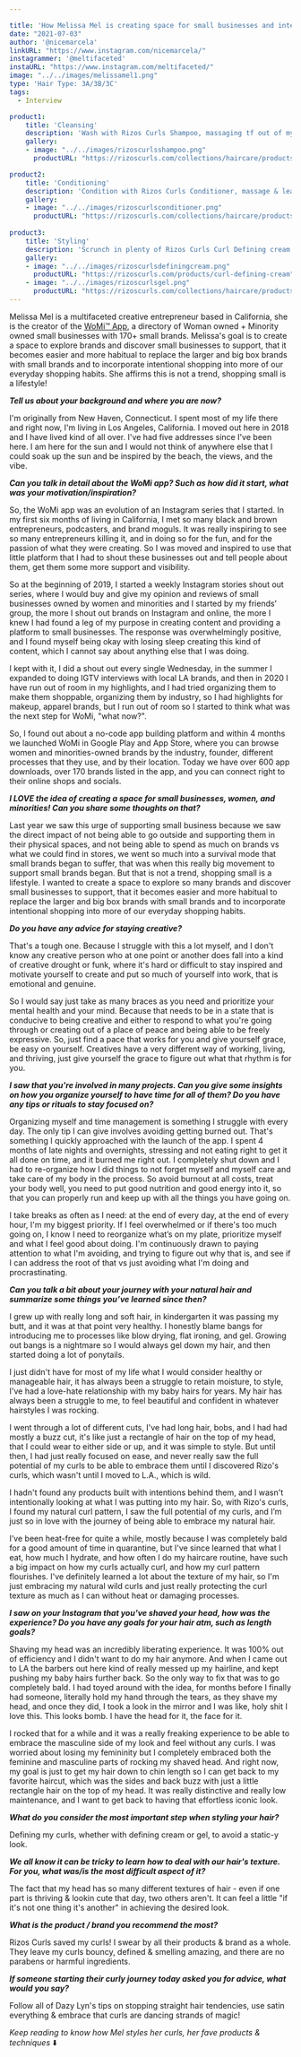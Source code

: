 ```yaml
---

title: 'How Melissa Mel is creating space for small businesses and intentional shopping with the WoMi™️ App.'
date: "2021-07-03"
author: '@nicemarcela' 
linkURL: "https://www.instagram.com/nicemarcela/"
instagrammer: '@meltifaceted'
instaURL: "https://www.instagram.com/meltifaceted/"
image: "../../images/melissamel1.png"
type: 'Hair Type: 3A/3B/3C'
tags:
  - Interview

product1: 
    title: 'Cleansing'
    description: 'Wash with Rizos Curls Shampoo, massaging tf out of my scalp & rinse.'
    gallery:
    - image: "../../images/rizoscurlsshampoo.png"
      productURL: "https://rizoscurls.com/collections/haircare/products/hydrating-shampoo"

product2: 
    title: 'Conditioning'
    description: 'Condition with Rizos Curls Conditioner, massage & leave in for duration of shower before rinsing.'
    gallery:
    - image: "../../images/rizoscurlsconditioner.png"
      productURL: "https://rizoscurls.com/collections/haircare/products/deep-conditioner"
  
product3: 
    title: 'Styling'
    description: 'Scrunch in plenty of Rizos Curls Curl Defining cream and lightly diffuse for volume. I add in Rizos Curls gel if I am pinning a side back & to lay down curly side burns & baby hairs.'
    gallery:
    - image: "../../images/rizoscurlsdefiningcream.png"
      productURL: "https://rizoscurls.com/products/curl-defining-cream"
    - image: "../../images/rizoscurlsgel.png"
      productURL: "https://rizoscurls.com/collections/haircare/products/light-hold-gel"
--- 
```


Melissa Mel is a multifaceted creative entrepreneur based in California, she is the creator of the [WoMi™️ App](https://www.instagram.com/shopwithwomi/), a directory of Woman owned + Minority owned small businesses with 170+ small brands. Melissa's goal is to create a space to explore brands and discover small businesses to support, that it becomes easier and more habitual to replace the larger and big box brands with small brands and to incorporate intentional shopping into more of our everyday shopping habits. She affirms this is not a trend, shopping small is a lifestyle! 

***Tell us about your background and where you are now?***  

I'm originally from New Haven, Connecticut. I spent most of my life there and right now, I'm living in Los Angeles, California. I moved out here in 2018 and I have lived kind of all over. I've had five addresses since I've been here. I am here for the sun and I would not think of anywhere else that I could soak up the sun and be inspired by the beach, the views, and the vibe.  

***Can you talk in detail about the WoMi app? Such as how did it start, what was your motivation/inspiration?***   

So, the WoMi app was an evolution of an Instagram series that I started. In my first six months of living in California, I met so many black and brown entrepreneurs, podcasters, and brand moguls. It was really inspiring to see so many entrepreneurs killing it, and in doing so for the fun, and for the passion of what they were creating. So I was moved and inspired to use that little platform that I had to shout these businesses out and tell people about them, get them some more support and visibility.  

So at the beginning of 2019, I started a weekly Instagram stories shout out series, where I would buy and give my opinion and reviews of small businesses owned by women and minorities and I started by my friends' group, the more I shout out brands on Instagram and online, the more I knew I had found a leg of my purpose in creating content and providing a platform to small businesses. The response was overwhelmingly positive, and I found myself being okay with losing sleep creating this kind of content, which I cannot say about anything else that I was doing.  

I kept with it, I did a shout out every single Wednesday, in the summer I expanded to doing IGTV interviews with local LA brands, and then in 2020 I have run out of room in my highlights, and I had tried organizing them to make them shoppable, organizing them by industry, so I had highlights for makeup, apparel brands,  but I run out of room so I started to think what was the next step for WoMi, "what now?".  

So, I found out about a no-code app building platform and within 4 months we launched WoMi in Google Play and App Store, where you can browse women and minorities-owned brands by the industry, founder, different processes that they use, and by their location. 
Today we have over 600 app downloads, over 170 brands listed in the app, and you can connect right to their online shops and socials.  

***I LOVE the idea of creating a space for small businesses, women, and minorities! Can you share some thoughts on that?***  

Last year we saw this urge of supporting small business because we saw the direct impact of not being able to go outside and supporting them in their physical spaces, and not being able to spend as much on brands vs what we could find in stores, we went so much into a survival mode that small brands began to suffer, that was when this really big movement to support small brands began. But that is not a trend, shopping small is a lifestyle. I wanted to create a space to explore so many brands and discover small businesses to support, that it becomes easier and more habitual to replace the larger and big box brands with small brands and to incorporate intentional shopping into more of our everyday shopping habits. 

***Do you have any advice for staying creative?***  

That's a tough one. Because I struggle with this a lot myself, and I don't know any creative person who at one point or another does fall into a kind of creative drought or funk, where it's hard or difficult to stay inspired and motivate yourself to create and put so much of yourself into work, that is emotional and genuine.  

So I would say just take as many braces as you need and prioritize your mental health and your mind. Because that needs to be in a state that is conducive to being creative and either to respond to what you're going through or creating out of a place of peace and being able to be freely expressive. So, just find a pace that works for you and give yourself grace, be easy on yourself. Creatives have a very different way of working, living, and thriving, just give yourself the grace to figure out what that rhythm is for you.  
 

***I saw that you're involved in many projects. Can you give some insights on how you organize yourself to have time for all of them? Do you have any tips or rituals to stay focused on?***  

Organizing myself and time management is something I struggle with every day. The only tip I can give involves avoiding getting burned out. That's something I quickly approached with the launch of the app. I spent 4 months of late nights and overnights, stressing and not eating right to get it all done on time, and it burned me right out. I completely shut down and I had to re-organize how I did things to not forget myself and myself care and take care of my body in the process. So avoid burnout at all costs, treat your body well, you need to put good nutrition and good energy into it, so that you can properly run and keep up with all the things you have going on.  

I take breaks as often as I need: at the end of every day, at the end of every hour, I'm my biggest priority. If I feel overwhelmed or if there's too much going on, I know I need to reorganize what’s on my plate, prioritize myself and what I feel good about doing. I'm continuously drawn to paying attention to what I'm avoiding, and trying to figure out why that is, and see if I can address the root of that vs just avoiding what I'm doing and procrastinating.  

***Can you talk a bit about your journey with your natural hair and summarize some things you’ve learned since then?***  

I grew up with really long and soft hair, in kindergarten it was passing my butt, and it was at that point very healthy. I honestly blame bangs for introducing me to processes like blow drying, flat ironing, and gel. Growing out bangs is a nightmare so I would always gel down my hair, and then started doing a lot of ponytails.  

I just didn't have for most of my life what I would consider healthy or manageable hair, it has always been a struggle to retain moisture, to style, I've had a love-hate relationship with my baby hairs for years. My hair has always been a struggle to me, to feel beautiful and confident in whatever hairstyles I was rocking.  

I went through a lot of different cuts, I've had long hair, bobs, and I had had mostly a buzz cut, it's like just a rectangle of hair on the top of my head, that I could wear to either side or up, and it was simple to style. But until then, I had just really focused on ease, and never really saw the full potential of my curls to be able to embrace them until I discovered Rizo's curls, which wasn't until I moved to L.A., which is wild.  

I hadn't found any products built with intentions behind them, and I wasn't intentionally looking at what I was putting into my hair. So, with Rizo's curls, I found my natural curl pattern, I saw the full potential of my curls, and I’m just so in love with the journey of being able to embrace my natural hair.  

I’ve been heat-free for quite a while, mostly because I was completely bald for a good amount of time in quarantine, but I've since learned that what I eat, how much I hydrate, and how often I do my haircare routine, have such a big impact on how my curls actually curl, and how my curl pattern flourishes. I've definitely learned a lot about the texture of my hair, so I'm just embracing my natural wild curls and just really protecting the curl texture as much as I can without heat or damaging processes.  

***I saw on your Instagram that you've shaved your head, how was the experience? Do you have any goals for your hair atm, such as length goals?***  

Shaving my head was an incredibly liberating experience. It was 100% out of efficiency and I didn't want to do my hair anymore. And when I came out to LA the barbers out here kind of really messed up my hairline, and kept pushing my baby hairs further back. So the only way to fix that was to go completely bald. I had toyed around with the idea, for months before I finally had someone, literally hold my hand through the tears, as they shave my head, and once they did, I took a look in the mirror and I was like, holy shit I love this. This looks bomb. I have the head for it, the face for it.  

I rocked that for a while and it was a really freaking experience to be able to embrace the masculine side of my look and feel without any curls. I was worried about losing my femininity but I completely embraced both the feminine and masculine parts of rocking my shaved head. And right now, my goal is just to get my hair down to chin length so I can get back to my favorite haircut, which was the sides and back buzz with just a little rectangle hair on the top of my head. It was really distinctive and really low maintenance, and I want to get back to having that effortless iconic look.   

 
***What do you consider the most important step when styling your hair?***  
 
Defining my curls, whether with defining cream or gel, to avoid a static-y look.  

***We all know it can be tricky to learn how to deal with our hair's texture. For you, what was/is the most difficult aspect of it?***   

The fact that my head has so many different textures of hair - even if one part is thriving & lookin cute that day, two others aren't. It can feel a little "if it's not one thing it's another" in achieving the desired look.  

***What is the product / brand you recommend the most?***  

Rizos Curls saved my curls! I swear by all their products & brand as a whole. They leave my curls bouncy, defined & smelling amazing, and there are no parabens or harmful ingredients.  

***If someone starting their curly journey today asked you for advice, what would you say?***  

Follow all of Dazy Lyn's tips on stopping straight hair tendencies, use satin everything & embrace that curls are dancing strands of magic!  

*Keep reading to know how Mel styles her curls, her fave products & techniques* ⬇️  